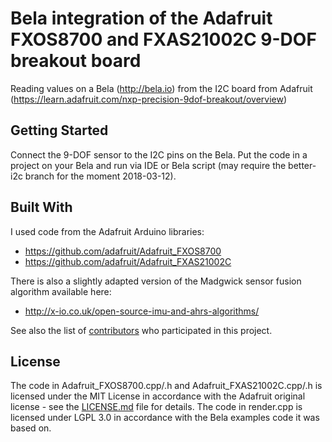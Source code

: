 # Bela integration of the Adafruit FXOS8700 and FXAS21002C 9-DOF breakout board

Reading values on a Bela (http://bela.io) from the I2C board from Adafruit (https://learn.adafruit.com/nxp-precision-9dof-breakout/overview)

## Getting Started

Connect the 9-DOF sensor to the I2C pins on the Bela. Put the code in a project on your Bela and run via IDE or Bela script (may require the better-i2c branch for the moment 2018-03-12).

## Built With

I used code from the Adafruit Arduino libraries:
* https://github.com/adafruit/Adafruit_FXOS8700
* https://github.com/adafruit/Adafruit_FXAS21002C

There is also a slightly adapted version of the Madgwick sensor fusion algorithm available here:
* http://x-io.co.uk/open-source-imu-and-ahrs-algorithms/


See also the list of [contributors](https://github.com/your/project/contributors) who participated in this project.

## License

The code in Adafruit_FXOS8700.cpp/.h and Adafruit_FXAS21002C.cpp/.h is licensed under the MIT License in accordance with the Adafruit original license - see the [LICENSE.md](LICENSE.md) file for details.
The code in render.cpp is licensed under LGPL 3.0 in accordance with the Bela examples code it was based on.
